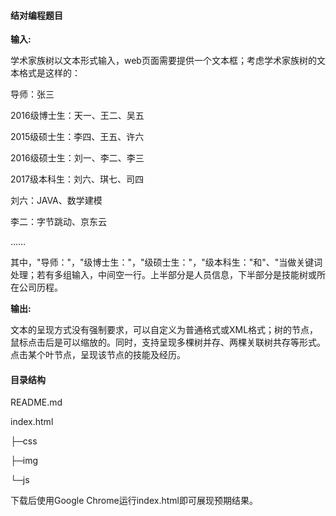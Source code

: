#### 结对编程题目

**输入:**

学术家族树以文本形式输入，web页面需要提供一个文本框；考虑学术家族树的文本格式是这样的：

导师：张三

2016级博士生：天一、王二、吴五

2015级硕士生：李四、王五、许六

2016级硕士生：刘一、李二、李三

2017级本科生：刘六、琪七、司四

刘六：JAVA、数学建模

李二：字节跳动、京东云

……

其中，"导师："，"级博士生："，"级硕士生："，"级本科生："和"、"当做关键词处理；若有多组输入，中间空一行。上半部分是人员信息，下半部分是技能树或所在公司历程。

**输出:**

文本的呈现方式没有强制要求，可以自定义为普通格式或XML格式；树的节点，鼠标点击后是可以缩放的。同时，支持呈现多棵树并存、两棵关联树共存等形式。点击某个叶节点，呈现该节点的技能及经历。

#### 目录结构 

README.md

index.html

├─css

├─img

└─js

下载后使用Google Chrome运行index.html即可展现预期结果。